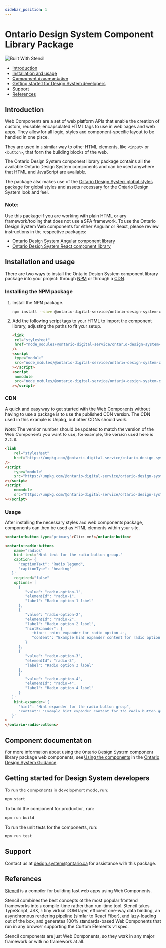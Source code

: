 ```yaml
---
sidebar_position: 1
---
```


# Ontario Design System Component Library Package

![Built With Stencil](https://img.shields.io/badge/-Built%20With%20Stencil-16161d.svg?logo=data%3Aimage%2Fsvg%2Bxml%3Bbase64%2CPD94bWwgdmVyc2lvbj0iMS4wIiBlbmNvZGluZz0idXRmLTgiPz4KPCEtLSBHZW5lcmF0b3I6IEFkb2JlIElsbHVzdHJhdG9yIDE5LjIuMSwgU1ZHIEV4cG9ydCBQbHVnLUluIC4gU1ZHIFZlcnNpb246IDYuMDAgQnVpbGQgMCkgIC0tPgo8c3ZnIHZlcnNpb249IjEuMSIgaWQ9IkxheWVyXzEiIHhtbG5zPSJodHRwOi8vd3d3LnczLm9yZy8yMDAwL3N2ZyIgeG1sbnM6eGxpbms9Imh0dHA6Ly93d3cudzMub3JnLzE5OTkveGxpbmsiIHg9IjBweCIgeT0iMHB4IgoJIHZpZXdCb3g9IjAgMCA1MTIgNTEyIiBzdHlsZT0iZW5hYmxlLWJhY2tncm91bmQ6bmV3IDAgMCA1MTIgNTEyOyIgeG1sOnNwYWNlPSJwcmVzZXJ2ZSI%2BCjxzdHlsZSB0eXBlPSJ0ZXh0L2NzcyI%2BCgkuc3Qwe2ZpbGw6I0ZGRkZGRjt9Cjwvc3R5bGU%2BCjxwYXRoIGNsYXNzPSJzdDAiIGQ9Ik00MjQuNywzNzMuOWMwLDM3LjYtNTUuMSw2OC42LTkyLjcsNjguNkgxODAuNGMtMzcuOSwwLTkyLjctMzAuNy05Mi43LTY4LjZ2LTMuNmgzMzYuOVYzNzMuOXoiLz4KPHBhdGggY2xhc3M9InN0MCIgZD0iTTQyNC43LDI5Mi4xSDE4MC40Yy0zNy42LDAtOTIuNy0zMS05Mi43LTY4LjZ2LTMuNkgzMzJjMzcuNiwwLDkyLjcsMzEsOTIuNyw2OC42VjI5Mi4xeiIvPgo8cGF0aCBjbGFzcz0ic3QwIiBkPSJNNDI0LjcsMTQxLjdIODcuN3YtMy42YzAtMzcuNiw1NC44LTY4LjYsOTIuNy02OC42SDMzMmMzNy45LDAsOTIuNywzMC43LDkyLjcsNjguNlYxNDEuN3oiLz4KPC9zdmc%2BCg%3D%3D&colorA=16161d&style=flat-square)

- [Introduction](#introduction)
- [Installation and usage](#installation-and-usage)
- [Component documentation](#component-documentation)
- [Getting started for Design System developers](#getting-started-for-design-system-developers)
- [Support](#support)
- [References](#references)

## Introduction

Web Components are a set of web platform APIs that enable the creation of custom, reusable, encapsulated HTML tags to use in web pages and web apps. They allow for all logic, styles and component-specific layout to be handled in one place.

They are used in a similar way to other HTML elements, like `<input>` or `<button>`, that form the building blocks of the web.

The Ontario Design System component library package contains all the available Ontario Design System components and can be used anywhere that HTML and JavaScript are available.

The package also makes use of the [Ontario Design System global styles package](https://www.npmjs.com/package/@ontario-digital-service/ontario-design-system-global-styles) for global styles and assets necessary for the Ontario Design System look and feel.

### Note:

Use this package if you are working with plain HTML or any framework/tooling that does not use a SPA framework. To use the Ontario Design System Web components for either Angular or React, please review instructions in the respective packages:

- [Ontario Design System Angular component library](https://www.npmjs.com/package/@ontario-digital-service/ontario-design-system-component-library-angular)
- [Ontario Design System React component library](https://www.npmjs.com/package/@ontario-digital-service/ontario-design-system-component-library-react)

## Installation and usage

There are two ways to install the Ontario Design System component library package into your project: through [NPM](#installing-the-npm-package) or through a [CDN](#cdn).

### Installing the NPM package

1. Install the NPM package.

   ```bash
   npm install --save @ontario-digital-service/ontario-design-system-component-library
   ```

2. Add the following script tags to your HTML to import the component library, adjusting the paths to fit your setup.

   ```html
   <link
   	rel="stylesheet"
   	href="node_modules/@ontario-digital-service/ontario-design-system-global-styles/dist/styles/css/compiled/ontario-theme.css"
   />
   <script
   	type="module"
   	src="node_modules/@ontario-digital-service/ontario-design-system-component-library/dist/ontario-design-system-component-library/ontario-design-system-component-library.esm.js"
   ></script>
   <script
   	nomodule
   	src="node_modules/@ontario-digital-service/ontario-design-system-component-library/dist/ontario-design-system-component-library/ontario-design-system-component-library.js"
   ></script>
   ```

### CDN

A quick and easy way to get started with the Web Components without having to use a package is to use the published CDN version. The CDN used in this example is Unpkg, but other CDNs should work.

_Note_: The version number should be updated to match the version of the Web Components you want to use, for example, the version used here is `2.2.0`.

```html
<link
	rel="stylesheet"
	href="https://unpkg.com/@ontario-digital-service/ontario-design-system-global-styles@2.2.0/dist/styles/css/compiled/ontario-theme.css"
/>
<script
	type="module"
	src="https://unpkg.com/@ontario-digital-service/ontario-design-system-component-library@2.2.0/dist/ontario-design-system-components/ontario-design-system-components.esm.js"
></script>
<script
	nomodule
	src="https://unpkg.com/@ontario-digital-service/ontario-design-system-component-library@2.2.0/dist/ontario-design-system-components/ontario-design-system-components.js"
></script>
```

### Usage

After installing the necessary styles and web components package, components can then be used as HTML elements within your site.

```html
<ontario-button type="primary">Click me!</ontario-button>
```

```html
<ontario-radio-buttons
	name="radios"
	hint-text="Hint text for the radio button group."
	caption='{
      "captionText": "Radio legend",
      "captionType": "heading"
   }'
	required="false"
	options='[
      {
         "value": "radio-option-1",
         "elementId": "radio-1",
         "label": "Radio option 1 label"
      },
      {
         "value": "radio-option-2",
         "elementId": "radio-2",
         "label": "Radio option 2 label",
         "hintExpander": {
            "hint": "Hint expander for radio option 2",
            "content": "Example hint expander content for radio option 2."
         }
      },
      {
         "value": "radio-option-3",
         "elementId": "radio-3",
         "label": "Radio option 3 label"
      },
      {
         "value": "radio-option-4",
         "elementId": "radio-4",
         "label": "Radio option 4 label"
      }
   ]'
	hint-expander='{
      "hint": "Hint expander for the radio button group",
      "content": "Example hint expander content for the radio button group."
   }'
>
</ontario-radio-buttons>
```

## Component documentation

For more information about using the Ontario Design System component library package web components, see [Using the components](https://designsystem.ontario.ca/docs/documentation/for-developers/web-components.html#using-the-components) in the [Ontario Design System Guidance](https://designsystem.ontario.ca).

## Getting started for Design System developers

To run the components in development mode, run:

```bash
npm start
```

To build the component for production, run:

```bash
npm run build
```

To run the unit tests for the components, run:

```bash
npm run test
```

## Support

Contact us at [design.system@ontario.ca](mailto:design.system@ontario.ca) for assistance with this package.

## References

[Stencil](https://stenciljs.com/) is a compiler for building fast web apps using Web Components.

Stencil combines the best concepts of the most popular frontend frameworks into a compile-time rather than run-time tool. Stencil takes TypeScript, JSX, a tiny virtual DOM layer, efficient one-way data binding, an asynchronous rendering pipeline (similar to React Fiber), and lazy-loading out of the box, and generates 100% standards-based Web Components that run in any browser supporting the Custom Elements v1 spec.

Stencil components are just Web Components, so they work in any major framework or with no framework at all.
